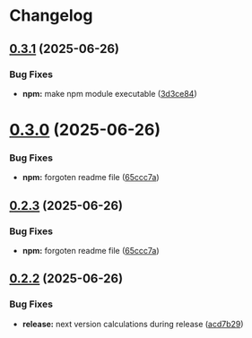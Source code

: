 # Changelog

## [0.3.1](https://github.com/OleksandrKucherenko/mcp-obsidian-via-rest/compare/v0.3.0...v0.3.1) (2025-06-26)


### Bug Fixes

* **npm:** make npm module executable ([3d3ce84](https://github.com/OleksandrKucherenko/mcp-obsidian-via-rest/commit/3d3ce844cf79154490bac4fce95b76c90f15b08a))

# [0.3.0](https://github.com/OleksandrKucherenko/mcp-obsidian-via-rest/compare/v0.2.2...v0.3.0) (2025-06-26)


### Bug Fixes

* **npm:** forgoten readme file ([65ccc7a](https://github.com/OleksandrKucherenko/mcp-obsidian-via-rest/commit/65ccc7a0820883f48edf08a5e62afd86d0b4e538))

## [0.2.3](https://github.com/OleksandrKucherenko/mcp-obsidian-via-rest/compare/v0.2.2...v0.2.3) (2025-06-26)


### Bug Fixes

* **npm:** forgoten readme file ([65ccc7a](https://github.com/OleksandrKucherenko/mcp-obsidian-via-rest/commit/65ccc7a0820883f48edf08a5e62afd86d0b4e538))

## [0.2.2](https://github.com/OleksandrKucherenko/mcp-obsidian-via-rest/compare/v0.2.2-beta.1...v0.2.2) (2025-06-26)


### Bug Fixes

* **release:** next version calculations during release ([acd7b29](https://github.com/OleksandrKucherenko/mcp-obsidian-via-rest/commit/acd7b29fc6a11c733fb2be4c263b5f83fe79ae04))
